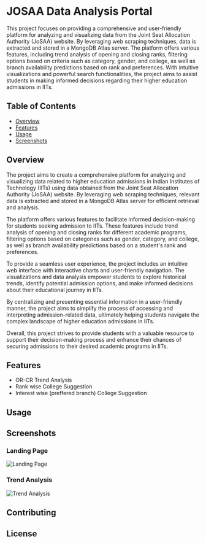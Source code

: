 # JOSAA Data Analysis Portal

This project focuses on providing a comprehensive and user-friendly platform for analyzing and visualizing data from the Joint Seat Allocation Authority (JoSAA) website. By leveraging web scraping techniques, data is extracted and stored in a MongoDB Atlas server. The platform offers various features, including trend analysis of opening and closing ranks, filtering options based on criteria such as category, gender, and college, as well as branch availability predictions based on rank and preferences. With intuitive visualizations and powerful search functionalities, the project aims to assist students in making informed decisions regarding their higher education admissions in IITs.

## Table of Contents

- [Overview](#overview)
- [Features](#features)
- [Usage](#usage)
- [Screenshots](#screenshots)

## Overview

The project aims to create a comprehensive platform for analyzing and visualizing data related to higher education admissions in Indian Institutes of Technology (IITs) using data obtained from the Joint Seat Allocation Authority (JoSAA) website. By leveraging web scraping techniques, relevant data is extracted and stored in a MongoDB Atlas server for efficient retrieval and analysis.

The platform offers various features to facilitate informed decision-making for students seeking admission to IITs. These features include trend analysis of opening and closing ranks for different academic programs, filtering options based on categories such as gender, category, and college, as well as branch availability predictions based on a student's rank and preferences.

To provide a seamless user experience, the project includes an intuitive web interface with interactive charts and user-friendly navigation. The visualizations and data analysis empower students to explore historical trends, identify potential admission options, and make informed decisions about their educational journey in IITs.

By centralizing and presenting essential information in a user-friendly manner, the project aims to simplify the process of accessing and interpreting admission-related data, ultimately helping students navigate the complex landscape of higher education admissions in IITs.

Overall, this project strives to provide students with a valuable resource to support their decision-making process and enhance their chances of securing admissions to their desired academic programs in IITs.

## Features

- OR-CR Trend Analysis
- Rank wise College Suggestion
- Interest wise (preffered branch) College Suggestion

## Usage


## Screenshots

### Landing Page
![Landing Page](screenshots/landing-page.png)

### Trend Analysis
![Trend Analysis](screenshots/trend-analysis.png)

<!-- Add more screenshots as necessary -->

## Contributing

## License
